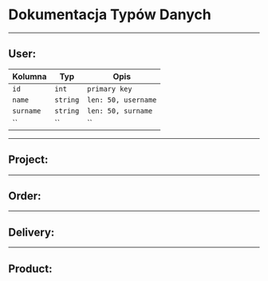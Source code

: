 # Dokumentacja Typów Danych

---

## User:

| Kolumna   | Typ      | Opis                |
|-----------|----------|---------------------|
| `id`      | `int`    | `primary key`       | 
| `name`    | `string` | `len: 50, username` | 
| `surname` | `string` | `len: 50, surname`  | 
| ``        | ``       | ``                  | 

---

## Project:

---

## Order:

---

## Delivery:

---

## Product: